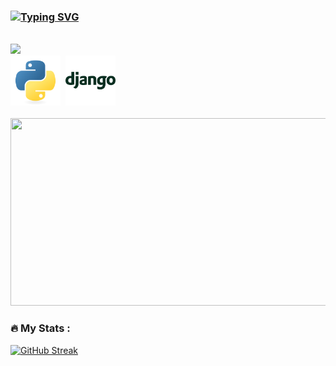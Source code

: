 ### [![Typing SVG](https://readme-typing-svg.herokuapp.com?color=%2336BCF7&lines=I+am+a+Backend+Developer)](https://git.io/typing-svg)

<br>
<img src="https://media.giphy.com/media/WUlplcMpOCEmTGBtBW/giphy.gif" width="80"> 




<div>
  <img src="https://github.com/devicons/devicon/blob/master/icons/python/python-original.svg" title="Python" alt="Python" width="80" height="80"/>&nbsp;
  <img src="https://github.com/devicons/devicon/blob/master/icons/django/django-plain-wordmark.svg" title="Django" alt="Django" width="80" height="80"/>&nbsp;
</div>
<br>
<div align="center">
  <img src="https://media.giphy.com/media/dWesBcTLavkZuG35MI/giphy.gif" width="600" height="300"/>
</div>

### :fire: My Stats :
[![GitHub Streak](https://github-readme-streak-stats.herokuapp.com?user=hottabuch1987&theme=dark&border_radius=5&date_format=M%20j%5B%2C%20Y%5D&card_width=1200)](https://git.io/streak-stats)
